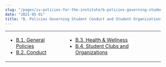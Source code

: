 ```yaml
---
slug: "/pages/iv-policies-for-the-institute/b-policies-governing-student-conduct-and-student-organizations"
date: "2021-05-01"
title: "B. Policies Governing Student Conduct and Student Organizations"
---
```


<table border="0">

<tbody>

<tr valign="top">

<td>

- [B.1\. General Policies](/pages/iv-policies-for-the-institute/b-policies-governing-student-conduct-and-student-organizations/a-general)
- [B.2\. Conduct](/pages/iv-policies-for-the-institute/b-policies-governing-student-conduct-and-student-organizations/b-conduct)

</td>

<td>

- [B.3\. Health & Wellness](/pages/iv-policies-for-the-institute/b-policies-governing-student-conduct-and-student-organizations/c-health-wellness)
- [B.4\. Student Clubs and Organizations](/pages/iv-policies-for-the-institute/b-policies-governing-student-conduct-and-student-organizations/d-student-clubs-and-organizations)

</td>

</tr>

</tbody>

</table>
